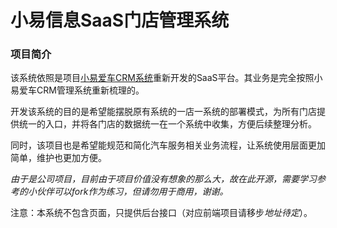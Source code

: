 # 小易信息SaaS门店管理系统

### 项目简介

该系统依照是项目[小易爱车CRM系统](https://github.com/jiangmalone/freelycar "小易爱车CRM系统")重新开发的SaaS平台。其业务是完全按照小易爱车CRM管理系统重新梳理的。

开发该系统的目的是希望能摆脱原有系统的一店一系统的部署模式，为所有门店提供统一的入口，并将各门店的数据统一在一个系统中收集，方便后续整理分析。

同时，该项目也是希望能规范和简化汽车服务相关业务流程，让系统使用层面更加简单，维护也更加方便。

*由于是公司项目，目前由于项目价值没有想象的那么大，故在此开源，需要学习参考的小伙伴可以fork作为练习，但请勿用于商用，谢谢。*


注意：本系统不包含页面，只提供后台接口（对应前端项目请移步*地址待定*）。


